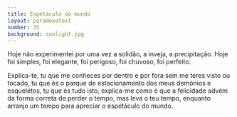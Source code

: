```yaml
---
title: Espetáculo do mundo
layout: paradoxotext
number: 35
background: sunlight.jpg
---
```


Hoje não experimentei por uma vez a solidão, a inveja, a precipitação. Hoje foi simples, foi elegante, foi perigoso, foi chuvoso, foi perfeito.

Explica-te, tu que me conheces por dentro e por fora sem me teres visto ou tocado, tu que és o parque de estacionamento dos meus demónios e esqueletos, tu que és tudo isto, explica-me como é que a felicidade advém da forma correta de perder o tempo, mas leva o teu tempo, enquanto arranjo um tempo para apreciar o espetáculo do mundo.
